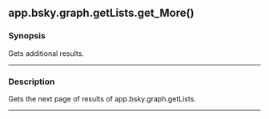 app.bsky.graph.getLists.get_More()
----------------------------------




### Synopsis
Gets additional results.



---


### Description

Gets the next page of results of app.bsky.graph.getLists.



---
